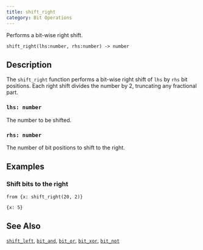 ```yaml
---
title: shift_right
category: Bit Operations
---
```


Performs a bit-wise right shift.

```tql
shift_right(lhs:number, rhs:number) -> number
```

## Description

The `shift_right` function performs a bit-wise right shift of `lhs` by `rhs` bit
positions. Each right shift divides the number by 2, truncating any fractional
part.

### `lhs: number`

The number to be shifted.

### `rhs: number`

The number of bit positions to shift to the right.

## Examples

### Shift bits to the right

```tql
from {x: shift_right(20, 2)}
```

```tql
{x: 5}
```

## See Also

[`shift_left`](/reference/functions/shift_left),
[`bit_and`](/reference/functions/bit_and),
[`bit_or`](/reference/functions/bit_or),
[`bit_xor`](/reference/functions/bit_xor),
[`bit_not`](/reference/functions/bit_not)
